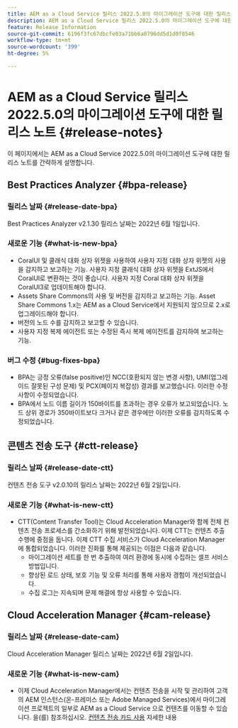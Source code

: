 ```yaml
---
title: AEM as a Cloud Service 릴리스 2022.5.0의 마이그레이션 도구에 대한 릴리스 노트
description: AEM as a Cloud Service 릴리스 2022.5.0의 마이그레이션 도구에 대한 릴리스 노트
feature: Release Information
source-git-commit: 6196f3fc67dbcfe03a71bb6a0796dd5d1d0f8546
workflow-type: tm+mt
source-wordcount: '399'
ht-degree: 5%

---
```


# AEM as a Cloud Service 릴리스 2022.5.0의 마이그레이션 도구에 대한 릴리스 노트 {#release-notes}

이 페이지에서는 AEM as a Cloud Service 2022.5.0의 마이그레이션 도구에 대한 릴리스 노트를 간략하게 설명합니다.

## Best Practices Analyzer {#bpa-release}

### 릴리스 날짜 {#release-date-bpa}

Best Practices Analyzer v2.1.30 릴리스 날짜는 2022년 6월 1일입니다.

### 새로운 기능 {#what-is-new-bpa}

* CoralUI 및 클래식 대화 상자 위젯을 사용하여 사용자 지정 대화 상자 위젯의 사용을 감지하고 보고하는 기능. 사용자 지정 클래식 대화 상자 위젯을 ExtJS에서 CoralUI로 변환하는 것이 좋습니다. 사용자 지정 Coral 대화 상자 위젯을 CoralUI3로 업데이트해야 합니다.
* Assets Share Commons의 사용 및 버전을 감지하고 보고하는 기능. Asset Share Commons 1.x는 AEM as a Cloud Service에서 지원되지 않으므로 2.x로 업그레이드해야 합니다.
* 버전의 노드 수를 감지하고 보고할 수 있습니다.
* 사용자 지정 복제 에이전트 또는 수정된 즉시 복제 에이전트를 감지하여 보고하는 기능.

### 버그 수정 {#bug-fixes-bpa}

* BPA는 긍정 오류(false positive)인 NCC(호환되지 않는 변경 사항), UMI(업그레이드 잘못된 구성 문제) 및 PCX(페이지 복잡성) 결과를 보고했습니다. 이러한 수정 사항이 수정되었습니다.
* BPA에서 노드 이름 길이가 150바이트를 초과하는 경우 오류가 보고되었습니다. 노드 상위 경로가 350바이트보다 크거나 같은 경우에만 이러한 오류를 감지하도록 수정되었습니다.

## 콘텐츠 전송 도구 {#ctt-release}

### 릴리스 날짜 {#release-date-ctt}

컨텐츠 전송 도구 v2.0.10의 릴리스 날짜는 2022년 6월 2일입니다.

### 새로운 기능 {#what-is-new-ctt}

* CTT(Content Transfer Tool)는 Cloud Acceleration Manager와 함께 전체 컨텐츠 전송 프로세스를 간소화하기 위해 발전되었습니다. 이제 CTT는 컨텐츠 추출 수행에 중점을 둡니다. 이제 CTT 수집 서비스가 Cloud Acceleration Manager에 통합되었습니다. 이러한 진화를 통해 제공되는 이점은 다음과 같습니다.
   * 마이그레이션 세트를 한 번 추출하여 여러 환경에 동시에 수집하는 셀프 서비스 방법입니다.
   * 향상된 로드 상태, 보호 기능 및 오류 처리를 통해 사용자 경험이 개선되었습니다.
   * 수집 로그는 지속되며 문제 해결에 항상 사용할 수 있습니다.

## Cloud Acceleration Manager {#cam-release}

### 릴리스 날짜 {#release-date-cam}

Cloud Acceleration Manager 릴리스 날짜는 2022년 6월 2일입니다.

### 새로운 기능 {#what-is-new-cam}

* 이제 Cloud Acceleration Manager에서는 컨텐츠 전송을 시작 및 관리하여 고객의 AEM 인스턴스(온-프레미스 또는 Adobe Managed Services)에서 마이그레이션 프로젝트의 일부로 AEM as a Cloud Service 으로 컨텐츠를 이동할 수 있습니다. 을(를) 참조하십시오. [컨텐츠 전송 카드 사용](https://experienceleague.adobe.com/docs/experience-manager-cloud-service/content/migration-journey/cloud-acceleration-manager/using-cam/cam-implementation-phase.html#content-transfer) 자세한 내용
